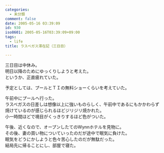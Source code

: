 ```yaml
---
categories:
  - 未分類
comment: false
date: 2005-05-16 03:39:09
id: 930
iso8601: 2005-05-16T03:39:09+09:00
tags:
  - life
title: ラスベガス滞在記（三日目）

---
```


<div class="entry-body">
  <p>三日目は中休み。<br />
    明日以降のためにゆっくりしようと考えた。<br />
    というか、正直疲れていた。</p>

  <p>予定としては、プールとＴＩの無料ショーくらいを考えていた。</p>

  <p>午前中にプールへ行った。<br />
    ラスベガスの日差しは想像以上に強いものらしく、午前中であるにもかかわらず焼けているのが感じられるほどジリジリ焼かれた。<br />
    小一時間ほどで境目がくっきりするほど色がついた。</p>

  <p>午後、近くなので、オープンしたてのWynnホテルを見物に。<br />
    その後、妻の買い物についていったのだが途中で眠気に負けた。<br />
    眠気をどうにかしようと色々苦心したのだが無駄だった。<br />
    結局先に帰ることにし、部屋で寝た。</p>
</div>
